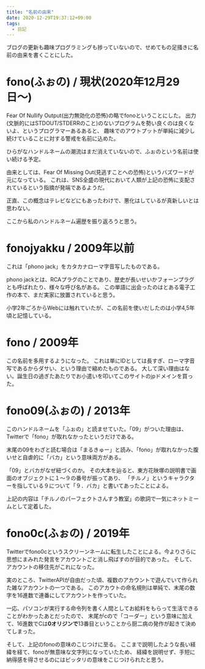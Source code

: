 ```yaml
---
title: "名前の由来"
date: 2020-12-29T19:37:12+09:00
tags:
  - 日記
---
```


ブログの更新も趣味プログラミングも捗っていないので、せめてもの足掻きに名前の由来を書くことにした。

# fono(ふぉの) / 現状(2020年12月29日〜)

Fear Of Nullify Output(出力無効化の恐怖)の略でfonoということにした。
出力(文脈的にはSTDOUT/STDERRのこと)のないプログラムを勢い良くのは良くないよ、というプログラマーあるあると、
趣味でのアウトプットが単純に減少し続けていることに対する警戒を名前に込めた。

ひらがなハンドルネームの潮流はまだ消えていないので、ふぉのという名前は使い続ける予定。

由来としては、Fear Of Missing Out(見逃すことへの恐怖)というバズワードが元になっている。
これは、SNS全盛の現代において人類が上記の恐怖に支配されているという指摘が発端であるようだ。

正直、この概念はテレビなどにもあったわけで、悪化はしているが真新しいとは思わない。

ここから私のハンドルネーム遍歴を振り返ろうと思う。

# fonojyakku / 2009年以前

これは「phono jack」をカタカナローマ字音写したものである。

phono jackとは、RCAプラグのことであり、歴史が長いせいかフォーンプラグとも呼ばれたり、様々な呼び名がある。
この単語に出会ったのはとある電子工作の本で、まだ実家に放置されていると思う。

小学2年ごろからWebには触れていたが、この名前を使いだしたのは小学4,5年頃と記憶している。

# fono / 2009年

この名前を多用するようになった。
これは単にIDとしては長すぎ、ローマ字音写であるからダサい、という理由で縮めたものである。
大して深い理由はない。誕生日の過ぎたあたりでお小遣いを叩いてこのサイトのjpドメインを買った。

# fono09(ふぉの) / 2013年

このハンドルネームを「ふぉの」と読ませていた。「09」がついた理由は、Twitterで「fono」が取れなかったというだけである。

末尾の09をわざと読む場合は「まるきゅー」と読み、「fono」が取れなかった腹いせと自虐的に「バカ」という意味両方がある。

「09」とバカがなぜ紐づくのか。
その大本を辿ると、東方花映塚の説明書で画面のオブジェクトに１〜９の番号が振ってあり、
「チルノ」というキャラクターを指している９について「９．バカ」と書いてあったことによる。

上記の内容は「チルノのパーフェクトさんすう教室」の歌詞で一気にネットミームとして定着した。

# fono0c(ふぉの) / 2019年

Twitterでfono0cというスクリーンネームに転生したことによる。今よりさらに思想にまみれた発言をアカウントごと消し飛ばすのが目的であった。
そして、アカウントの移住先がこれになった。

実のところ、TwitterAPIが自由だった頃、複数のアカウントで遊んでいて作られた雑なアカウントの一つである。
このアカウトの命名規則は単純で、末尾の数字を16進数で連番にしてアカウントを作っていた。

一応、パソコンが実行する命令列を書く人間としてお給料をもらって生活できることがわかったあとだったので、
末尾がcので「コーダー」という意味に加えて、16進数でCは**0オリジンで**13番目ということから厨二病の発作が起きて決めてしまった。

そして、上記のfonoの意味のこじつけに至る。
ここまで説明したような長い経緯を経て、fonoが無意味な文字列になっていたため、
経緯を説明せず、手短に納得感を得させるのにはピッタリの意味をこじつけられたと思う。
